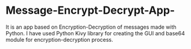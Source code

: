 # Message-Encrypt-Decrypt-App-
It is an app based on Encryption-Decryption of messages made with Python.
I have used Python Kivy library for creating the GUI and base64 module for encryption-decryption process.
